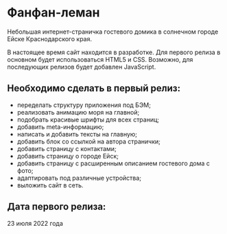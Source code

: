 # Фанфан-леман
Небольшая интернет-страничка гостевого домика в солнечном городе Ейске Краснодарского края.

В настоящее время сайт находится в разработке. Для первого релиза в основном будет использоваться HTML5 и CSS. Возможно, для последующих релизов будет добавлен JavaScript.

## Необходимо сделать в первый релиз:
* переделать структуру приложения под БЭМ;
* реализовать анимацию моря на главной;
* подобрать красивые шрифты для всех страниц;
* добавить meta-информацию;
* написать и добавить тексты на главную;
* добавить блок со ссылкой на автора странички;
* добавить страницу с контактами;
* добавить страницу о городе Ейск;
* добавить страницу с расширенным описанием гостевого дома с фото;
* адаптировать под различные устройства;
* выложить сайт в сеть.

## Дата первого релиза:
23 июля 2022 года
